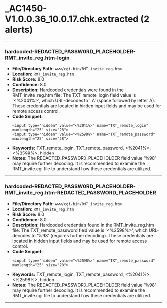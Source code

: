 # _AC1450-V1.0.0.36_10.0.17.chk.extracted (2 alerts)

---

### hardcoded-REDACTED_PASSWORD_PLACEHOLDER-RMT_invite_reg.htm-login

- **File/Directory Path:** `www/cgi-bin/RMT_invite_reg.htm`
- **Location:** `RMT_invite_reg.htm`
- **Risk Score:** 8.0
- **Confidence:** 8.0
- **Description:** Hardcoded credentials were found in the RMT_invite_reg.htm file: The TXT_remote_login field value is '<%2041%>', which URL-decodes to ' A' (space followed by letter A). These credentials are located in hidden input fields and may be used for remote access control.
- **Code Snippet:**
  ```
  <input type="hidden" value="<%2041%>" name="TXT_remote_login" maxlength="25" size="28">
  <input type="hidden" value="<%2598%>" name="TXT_remote_password" maxlength="25" size="28">
  ```
- **Keywords:** TXT_remote_login, TXT_remote_password, <%2041%>, <%2598%>, hidden
- **Notes:** The REDACTED_PASSWORD_PLACEHOLDER field value '%98' may require further decoding. It is recommended to examine the RMT_invite.cgi file to understand how these credentials are utilized.

---
### hardcoded-REDACTED_PASSWORD_PLACEHOLDER-RMT_invite_reg.htm-REDACTED_PASSWORD_PLACEHOLDER

- **File/Directory Path:** `www/cgi-bin/RMT_invite_reg.htm`
- **Location:** `RMT_invite_reg.htm`
- **Risk Score:** 8.0
- **Confidence:** 8.0
- **Description:** Hardcoded credentials found in the RMT_invite_reg.htm file: The TXT_remote_password field value is '<%2598%>', which URL-decodes to '%98' (requires further decoding). These credentials are located in hidden input fields and may be used for remote access control.
- **Code Snippet:**
  ```
  <input type="hidden" value="<%2598%>" name="TXT_remote_password" maxlength="25" size="28">
  ```
- **Keywords:** TXT_remote_login, TXT_remote_password, <%2041%>, <%2598%>, hidden
- **Notes:** The REDACTED_PASSWORD_PLACEHOLDER field value '%98' may require further decoding. It is recommended to examine the RMT_invite.cgi file to understand how these credentials are utilized.

---
